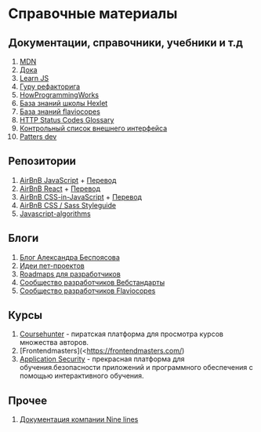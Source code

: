 # Cправочные материалы

## Документации, справочники, учебники и т.д

1. [MDN](https://developer.mozilla.org/)
2. [Дока](https://doka.guide/)
3. [Learn JS](https://learn.javascript.ru/)
4. [Гуру рефакторига](https://refactoring.guru/)
5. [HowProgrammingWorks](https://github.com/HowProgrammingWorks)
6. [База знаний школы Hexlet](https://github.com/Hexlet)
7. [База знаний flaviocopes](https://flaviocopes.com/)
8. [HTTP Status Codes Glossary](https://www.webfx.com/web-development/glossary/http-status-codes/)
9. [Контрольный список внешнего интерфейса](https://frontendchecklist.io/)
10. [Patters dev](https://www.patterns.dev/)

## Репозитории

1. [AirBnB JavaScript](https://github.com/airbnb/javascript) + [Перевод](https://leonidlebedev.github.io/javascript-airbnb/)
2. [AirBnB React](https://github.com/airbnb/javascript/tree/master/react) + [Перевод](https://leonidlebedev.github.io/javascript-airbnb/react/)
3. [AirBnB CSS-in-JavaScript](https://github.com/airbnb/javascript/tree/master/css-in-javascript) + [Перевод](https://leonidlebedev.github.io/javascript-airbnb/css-in-javascript/)
4. [AirBnB CSS / Sass Styleguide](https://github.com/airbnb/css)
5. [Javascript-algorithms](https://github.com/trekhleb/javascript-algorithms)

## Блоги

1. [Блог Александра Беспоясова](https://bespoyasov.me/>)
2. [Идеи пет-проектов](https://github.com/florinpop17/app-ideas>)
3. [Roadmaps для разработчиков](https://roadmap.sh)
4. [Сообщество разработчиков Вебстандарты](https://web-standards.ru/>)
5. [Сообщество разработчиков Flaviocopes](https://flaviocopes.com/>)

## Курсы

1. [Coursehunter](https://coursehunter.net/) - пиратская платформа для просмотра курсов множества авторов.
2. [Frontendmasters](<https://frontendmasters.com/)
3. [Application Security](https://application.security/) - прекрасная платформа для обучения.безопасности приложений и программного обеспечения с помощью интерактивного обучения.

## Прочее

1. [Документация компании Nine lines](https://github.com/ninelines-team/ninelines-docs)
